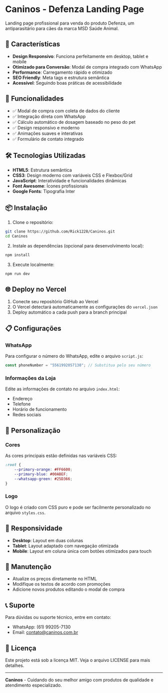 # Caninos - Defenza Landing Page

Landing page profissional para venda do produto Defenza, um antiparasitário para cães da marca MSD Saúde Animal.

## 🚀 Características

- **Design Responsivo**: Funciona perfeitamente em desktop, tablet e mobile
- **Otimizado para Conversão**: Modal de compra integrado com WhatsApp
- **Performance**: Carregamento rápido e otimizado
- **SEO Friendly**: Meta tags e estrutura semântica
- **Acessível**: Seguindo boas práticas de acessibilidade

## 📱 Funcionalidades

- ✅ Modal de compra com coleta de dados do cliente
- ✅ Integração direta com WhatsApp
- ✅ Cálculo automático de dosagem baseado no peso do pet
- ✅ Design responsivo e moderno
- ✅ Animações suaves e interativas
- ✅ Formulário de contato integrado

## 🛠️ Tecnologias Utilizadas

- **HTML5**: Estrutura semântica
- **CSS3**: Design moderno com variáveis CSS e Flexbox/Grid
- **JavaScript**: Interatividade e funcionalidades dinâmicas
- **Font Awesome**: Ícones profissionais
- **Google Fonts**: Tipografia Inter

## 📦 Instalação

1. Clone o repositório:
```bash
git clone https://github.com/Rick1228/Caninos.git
cd Caninos
```

2. Instale as dependências (opcional para desenvolvimento local):
```bash
npm install
```

3. Execute localmente:
```bash
npm run dev
```

## 🌐 Deploy no Vercel

1. Conecte seu repositório GitHub ao Vercel
2. O Vercel detectará automaticamente as configurações do `vercel.json`
3. Deploy automático a cada push para a branch principal

## 📋 Configurações

### WhatsApp
Para configurar o número do WhatsApp, edite o arquivo `script.js`:
```javascript
const phoneNumber = "5561992057130"; // Substitua pelo seu número
```

### Informações da Loja
Edite as informações de contato no arquivo `index.html`:
- Endereço
- Telefone
- Horário de funcionamento
- Redes sociais

## 🎨 Personalização

### Cores
As cores principais estão definidas nas variáveis CSS:
```css
:root {
    --primary-orange: #FF6600;
    --primary-blue: #00ABEF;
    --whatsapp-green: #25D366;
}
```

### Logo
O logo é criado com CSS puro e pode ser facilmente personalizado no arquivo `styles.css`.

## 📱 Responsividade

- **Desktop**: Layout em duas colunas
- **Tablet**: Layout adaptado com navegação otimizada
- **Mobile**: Layout em coluna única com botões otimizados para touch

## 🔧 Manutenção

- Atualize os preços diretamente no HTML
- Modifique os textos de acordo com promoções
- Adicione novos produtos editando o modal de compra

## 📞 Suporte

Para dúvidas ou suporte técnico, entre em contato:
- WhatsApp: (61) 99205-7130
- Email: contato@caninos.com.br

## 📄 Licença

Este projeto está sob a licença MIT. Veja o arquivo LICENSE para mais detalhes.

---

**Caninos** - Cuidando do seu melhor amigo com produtos de qualidade e atendimento especializado.
